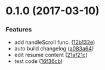 <a name="0.1.0"></a>
# 0.1.0 (2017-03-10)


### Features

* add handleScroll func. ([12b132e](https://github.com/dogrod/RodB/commit/12b132e))
* auto build changelog ([a083a64](https://github.com/dogrod/RodB/commit/a083a64))
* edit resume content ([21af21c](https://github.com/dogrod/RodB/commit/21af21c))
* test code ([16f36cb](https://github.com/dogrod/RodB/commit/16f36cb))
